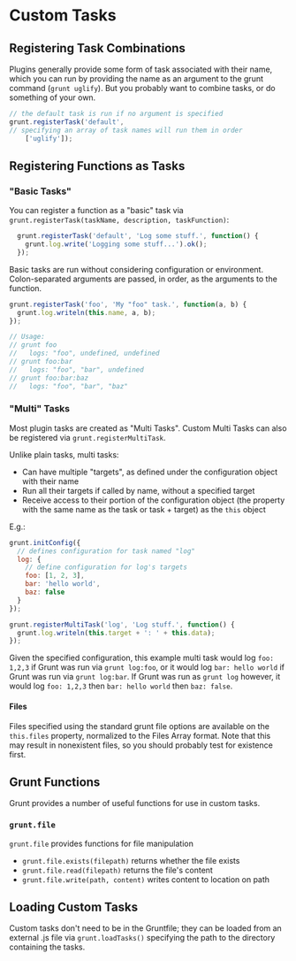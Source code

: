 # Custom Tasks

## Registering Task Combinations
Plugins generally provide some form of task associated with their name, which you can run by providing the name as an argument to the grunt command (`grunt uglify`). But you probably want to combine tasks, or do something of your own.
```js
// the default task is run if no argument is specified
grunt.registerTask('default',
// specifying an array of task names will run them in order
    ['uglify']);
```

## Registering Functions as Tasks

### "Basic Tasks"
You can register a function as a "basic" task via `grunt.registerTask(taskName, description, taskFunction)`:
```js
  grunt.registerTask('default', 'Log some stuff.', function() {
    grunt.log.write('Logging some stuff...').ok();
  });
```

Basic tasks are run without considering configuration or environment. Colon-separated arguments are passed, in order, as the arguments to the function.

```js
grunt.registerTask('foo', 'My "foo" task.', function(a, b) {
  grunt.log.writeln(this.name, a, b);
});

// Usage:
// grunt foo
//   logs: "foo", undefined, undefined
// grunt foo:bar
//   logs: "foo", "bar", undefined
// grunt foo:bar:baz
//   logs: "foo", "bar", "baz"
```

### "Multi" Tasks

Most plugin tasks are created as "Multi Tasks". Custom Multi Tasks can also be registered via `grunt.registerMultiTask`.

Unlike plain tasks, multi tasks:

* Can have multiple "targets", as defined under the configuration object with their name
* Run all their targets if called by name, without a specified target
* Receive access to their portion of the configuration object (the property with the same name as the task or task + target) as the `this` object

E.g.:
```js
grunt.initConfig({
  // defines configuration for task named "log"
  log: {
    // define configuration for log's targets
    foo: [1, 2, 3],
    bar: 'hello world',
    baz: false
  }
});

grunt.registerMultiTask('log', 'Log stuff.', function() {
  grunt.log.writeln(this.target + ': ' + this.data);
});
```

Given the specified configuration, this example multi task would log `foo: 1,2,3` if Grunt was run via `grunt log:foo`, or it would log `bar: hello world` if Grunt was run via `grunt log:bar`. If Grunt was run as `grunt log` however, it would log `foo: 1,2,3` then `bar: hello world` then `baz: false`.

#### Files
Files specified using the standard grunt file options are available on the `this.files` property, normalized to the Files Array format. Note that this may result in nonexistent files, so you should probably test for existence first.

## Grunt Functions
Grunt provides a number of useful functions for use in custom tasks.

### `grunt.file`
`grunt.file` provides functions for file manipulation
* `grunt.file.exists(filepath)` returns whether the file exists
* `grunt.file.read(filepath)` returns the file's content
* `grunt.file.write(path, content)` writes content to location on path

## Loading Custom Tasks
Custom tasks don't need to be in the Gruntfile; they can be loaded from an external .js file via `grunt.loadTasks()` specifying the path to the directory containing the tasks.